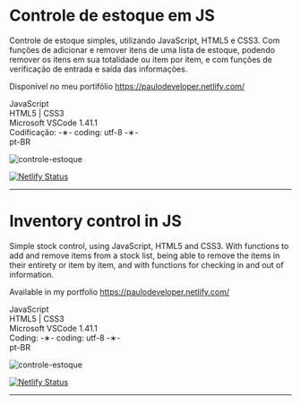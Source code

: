 # Controle de estoque em JS

Controle de estoque simples, utilizando JavaScript, HTML5 e CSS3. Com funções de adicionar e remover itens de uma lista de estoque, podendo remover os itens em sua totalidade ou item por item, e com funções de verificação de entrada e saída das informações.

Disponível no meu portifólio https://paulodeveloper.netlify.com/

JavaScript </br>
HTML5 | CSS3 </br>
Microsoft VSCode 1.41.1 </br>
Codificação: -&lowast;- coding: utf-8 -&lowast;- </br>
pt-BR </br> 

![controle-estoque](https://github.com/alpdias/controle-estoque-js/blob/master/img/controle-estoque.png)

[![Netlify Status](https://api.netlify.com/api/v1/badges/b040e81b-d0b1-4ca8-a82e-a5627b7265c2/deploy-status)](https://app.netlify.com/sites/controle-estoque/deploys)

--------------------------------------------------------------------------------------------------------------------------

# Inventory control in JS

Simple stock control, using JavaScript, HTML5 and CSS3.  With functions to add and remove items from a stock list, being able to remove the items in their entirety or item by item, and with functions for checking in and out of information.

Available in my portfolio https://paulodeveloper.netlify.com/

JavaScript </br>
HTML5 | CSS3 </br>
Microsoft VSCode 1.41.1 </br>
Coding: -&lowast;- coding: utf-8 -&lowast;- </br>
pt-BR </br>

![controle-estoque](https://github.com/alpdias/controle-estoque-js/blob/master/img/controle-estoque.png)

[![Netlify Status](https://api.netlify.com/api/v1/badges/b040e81b-d0b1-4ca8-a82e-a5627b7265c2/deploy-status)](https://app.netlify.com/sites/controle-estoque/deploys)

--------------------------------------------------------------------------------------------------------------------------
